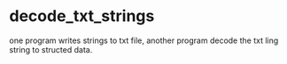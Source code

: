 # decode_txt_strings
one program writes strings to txt file, another program decode the txt ling string to structed data.

